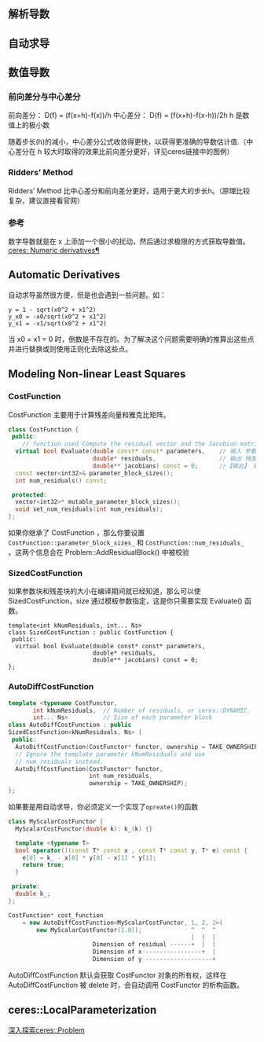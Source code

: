 ## 解析导数

## 自动求导

## 数值导数
### 前向差分与中心差分
前向差分： D(f) = (f(x+h)-f(x))/h
中心差分： D(f) = (f(x+h)-f(x-h))/2h
h 是数值上的极小数

随着步长(h)的减小，中心差分公式收敛得更快，以获得更准确的导数估计值.（中心差分在 h 较大时取得的效果比前向差分更好，详见ceres链接中的图例）
### Ridders’ Method
Ridders’ Method 比中心差分和前向差分更好，适用于更大的步长h。（原理比较复杂，建议直接看官网）
### 参考
数字导数就是在 x 上添加一个很小的扰动，然后通过求极限的方式获取导数值。
[ceres: Numeric derivatives¶](ceres-solver.org/numerical_derivatives.html#forward-differences)

## Automatic Derivatives
自动求导虽然很方便，但是也会遇到一些问题。如：
```text
y = 1 - sqrt(x0^2 + x1^2)
y_x0 = -x0/sqrt(x0^2 + x1^2)
y_x1 = -x1/sqrt(x0^2 + x1^2)
```
当 x0 = x1 = 0 时，倒数是不存在的。为了解决这个问题需要明确的推算出这些点并进行替换或则使用正则化去除这些点。

## Modeling Non-linear Least Squares
### CostFunction
CostFunction 主要用于计算残差向量和雅克比矩阵。
```C++
class CostFunction {
 public:
    // function used Compute the residual vector and the Jacobian matrices.
  virtual bool Evaluate(double const* const* parameters,    // 输入 参数块
                        double* residuals,                  // 输出 残差块
                        double** jacobians) const = 0;      //【输出】 雅克比
  const vector<int32>& parameter_block_sizes();
  int num_residuals() const;

 protected:
  vector<int32>* mutable_parameter_block_sizes(); 
  void set_num_residuals(int num_residuals);    
};
```
如果你继承了 CostFunction ，那么你要设置 `CostFunction::parameter_block_sizes_` 和  `CostFunction::num_residuals_ ` 。这两个信息会在 Problem::AddResidualBlock() 中被校验

### SizedCostFunction
如果参数块和残差块的大小在编译期间就已经知道，那么可以使 SizedCostFunction，size 通过模板参数指定，这是你只需要实现 Evaluate() 函数。
```
template<int kNumResiduals, int... Ns>
class SizedCostFunction : public CostFunction {
 public:
  virtual bool Evaluate(double const* const* parameters,
                        double* residuals,
                        double** jacobians) const = 0;
};

```

### AutoDiffCostFunction

```C++
template <typename CostFunctor,
       int kNumResiduals,  // Number of residuals, or ceres::DYNAMIC.
       int... Ns>          // Size of each parameter block
class AutoDiffCostFunction : public
SizedCostFunction<kNumResiduals, Ns> {
 public:
  AutoDiffCostFunction(CostFunctor* functor, ownership = TAKE_OWNERSHIP);
  // Ignore the template parameter kNumResiduals and use
  // num_residuals instead.
  AutoDiffCostFunction(CostFunctor* functor,
                       int num_residuals,
                       ownership = TAKE_OWNERSHIP);
};
```
如果要是用自动求导，你必须定义一个实现了`opreate()`的函数
```C++
class MyScalarCostFunctor {
  MyScalarCostFunctor(double k): k_(k) {}

  template <typename T>
  bool operator()(const T* const x , const T* const y, T* e) const {    // 如果有更多输入参数，可以在y后继续添加参数
    e[0] = k_ - x[0] * y[0] - x[1] * y[1];
    return true;
  }

 private:
  double k_;
};
```

```C++
CostFunction* cost_function
    = new AutoDiffCostFunction<MyScalarCostFunctor, 1, 2, 2>(
        new MyScalarCostFunctor(1.0));              ^  ^  ^
                                                    |  |  |
                        Dimension of residual ------+  |  |
                        Dimension of x ----------------+  |
                        Dimension of y -------------------+
```
AutoDiffCostFunction 默认会获取 CostFunctor 对象的所有权，这样在 AutoDiffCostFunction 被 delete 时，会自动调用 CostFunctor 的析构函数。

## ceres::LocalParameterization

[深入探索ceres::Problem](https://blog.csdn.net/jdy_lyy/article/details/119360492)